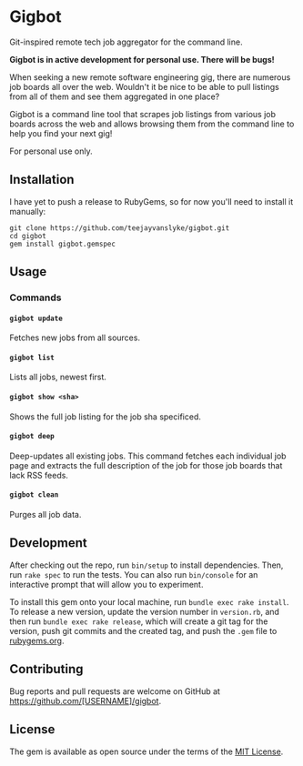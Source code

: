 # Gigbot

Git-inspired remote tech job aggregator for the command line.

**Gigbot is in active development for personal use. There will be bugs!**

When seeking a new remote software engineering gig, there are numerous job
boards all over the web. Wouldn't it be nice to be able to pull listings
from all of them and see them aggregated in one place?

Gigbot is a command line tool that scrapes job listings from various job
boards across the web and allows browsing them from the command line to
help you find your next gig!

For personal use only.

## Installation

I have yet to push a release to RubyGems, so for now you'll need to
install it manually:

``` 
git clone https://github.com/teejayvanslyke/gigbot.git
cd gigbot
gem install gigbot.gemspec
```

## Usage

### Commands

#### `gigbot update`

Fetches new jobs from all sources.

#### `gigbot list`

Lists all jobs, newest first.

#### `gigbot show <sha>`

Shows the full job listing for the job sha specificed.

#### `gigbot deep`

Deep-updates all existing jobs. This command fetches each individual job
page and extracts the full description of the job for those job boards
that lack RSS feeds.

#### `gigbot clean`

Purges all job data.

## Development

After checking out the repo, run `bin/setup` to install dependencies. Then, run `rake spec` to run the tests. You can also run `bin/console` for an interactive prompt that will allow you to experiment.

To install this gem onto your local machine, run `bundle exec rake install`. To release a new version, update the version number in `version.rb`, and then run `bundle exec rake release`, which will create a git tag for the version, push git commits and the created tag, and push the `.gem` file to [rubygems.org](https://rubygems.org).

## Contributing

Bug reports and pull requests are welcome on GitHub at https://github.com/[USERNAME]/gigbot.

## License

The gem is available as open source under the terms of the [MIT License](https://opensource.org/licenses/MIT).
